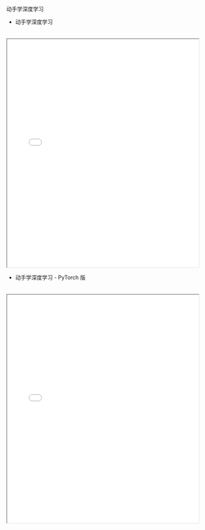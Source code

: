 动手学深度学习

* 动手学深度学习

<iframe src="StudyNotes/DiveintoDeepLearning/d2l-zh.pdf" width="100%" height="600px" style="margin-top: 20px;">
    <p>您的浏览器不支持嵌入式 PDF。请 <a href="StudyNotes/DiveintoDeepLearning/d2l-zh.pdf">点击这里下载 PDF 文件</a>。</p>
</iframe> 

* 动手学深度学习 - PyTorch 版
  
<iframe src="StudyNotes/DiveintoDeepLearning/d2l-zh-pytorch.pdf" width="100%" height="600px" style="margin-top: 20px;">
    <p>您的浏览器不支持嵌入式 PDF。请 <a href="StudyNotes/DiveintoDeepLearning/d2l-zh-pytorch.pdf">点击这里下载 PDF 文件</a>。</p>
</iframe> 